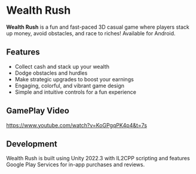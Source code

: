 
# Wealth Rush

**Wealth Rush** is a fun and fast-paced 3D casual game where players stack up money, avoid obstacles, and race to riches! Available for Android.

## Features
- Collect cash and stack up your wealth
- Dodge obstacles and hurdles
- Make strategic upgrades to boost your earnings
- Engaging, colorful, and vibrant game design
- Simple and intuitive controls for a fun experience

## GamePlay Video
https://www.youtube.com/watch?v=KoGPgqPK4p4&t=7s

## Development
Wealth Rush is built using Unity 2022.3 with IL2CPP scripting and features Google Play Services for in-app purchases and reviews.



